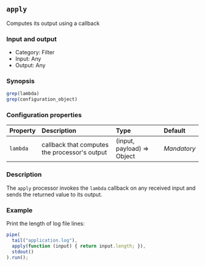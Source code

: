 ## `apply`

Computes its output using a callback

### Input and output

* Category: Filter
* Input: Any
* Output: Any

### Synopsis

```js
grep(lambda)
grep(configuration_object)
```

### Configuration properties

| Property | Description | Type | Default |
| :--- | :--- | :--- | :--- |
| `lambda` | callback that computes the processor's output | (input, payload) => Object | *Mandatory* | 

### Description

The `apply` processor invokes the `lambda` callback on any received input and sends the returned value to its output.

### Example

Print the length of log file lines:

```js
pipe(
  tail("application.log"),
  apply(function (input) { return input.length; }),
  stdout()
).run();
```